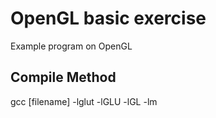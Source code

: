 # OpenGL basic exercise
Example program on OpenGL

## Compile Method
gcc [filename] -lglut -lGLU -lGL -lm

